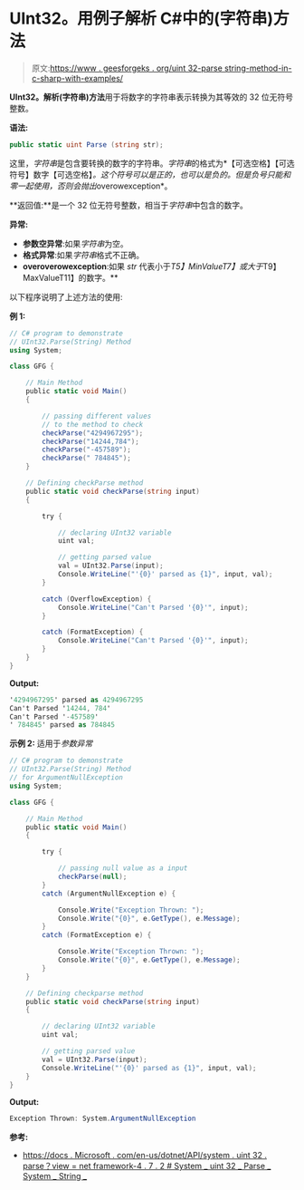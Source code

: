 # UInt32。用例子解析 C#中的(字符串)方法

> 原文:[https://www . geesforgeks . org/uint 32-parse string-method-in-c-sharp-with-examples/](https://www.geeksforgeeks.org/uint32-parsestring-method-in-c-sharp-with-examples/)

**UInt32。解析(字符串)方法**用于将数字的字符串表示转换为其等效的 32 位无符号整数。

**语法:**

```cs
public static uint Parse (string str);
```

这里，*字符串*是包含要转换的数字的字符串。*字符串*的格式为*【可选空格】【可选符号】数字【可选空格】*。这个符号可以是正的，也可以是负的。但是负号只能和零一起使用，否则会抛出*overowexception*。

**返回值:**是一个 32 位无符号整数，相当于*字符串*中包含的数字。

**异常:**

*   **参数空异常**:如果*字符串*为空。
*   **格式异常**:如果*字符串*格式不正确。
*   **overoverowexception**:如果 *str* 代表小于*T5】MinValueT7】或大于*T9】MaxValueT11】的数字。**

以下程序说明了上述方法的使用:

**例 1:**

```cs
// C# program to demonstrate
// UInt32.Parse(String) Method
using System;

class GFG {

    // Main Method
    public static void Main()
    {

        // passing different values
        // to the method to check
        checkParse("4294967295");
        checkParse("14244,784");
        checkParse("-457589");
        checkParse(" 784845");
    }

    // Defining checkParse method
    public static void checkParse(string input)
    {

        try {

            // declaring UInt32 variable
            uint val;

            // getting parsed value
            val = UInt32.Parse(input);
            Console.WriteLine("'{0}' parsed as {1}", input, val);
        }

        catch (OverflowException) {
            Console.WriteLine("Can't Parsed '{0}'", input);
        }

        catch (FormatException) {
            Console.WriteLine("Can't Parsed '{0}'", input);
        }
    }
}
```

**Output:**

```cs
'4294967295' parsed as 4294967295
Can't Parsed '14244, 784'
Can't Parsed '-457589'
' 784845' parsed as 784845

```

**示例 2:** 适用于*参数异常*

```cs
// C# program to demonstrate
// UInt32.Parse(String) Method
// for ArgumentNullException
using System;

class GFG {

    // Main Method
    public static void Main()
    {

        try {

            // passing null value as a input
            checkParse(null);
        }
        catch (ArgumentNullException e) {

            Console.Write("Exception Thrown: ");
            Console.Write("{0}", e.GetType(), e.Message);
        }
        catch (FormatException e) {

            Console.Write("Exception Thrown: ");
            Console.Write("{0}", e.GetType(), e.Message);
        }
    }

    // Defining checkparse method
    public static void checkParse(string input)
    {

        // declaring UInt32 variable
        uint val;

        // getting parsed value
        val = UInt32.Parse(input);
        Console.WriteLine("'{0}' parsed as {1}", input, val);
    }
}
```

**Output:**

```cs
Exception Thrown: System.ArgumentNullException

```

**参考:**

*   [https://docs . Microsoft . com/en-us/dotnet/API/system . uint 32 . parse？view = net framework-4 . 7 . 2 # System _ uint 32 _ Parse _ System _ String _](https://docs.microsoft.com/en-us/dotnet/api/system.uint32.parse?view=netframework-4.7.2#System_UInt32_Parse_System_String_)